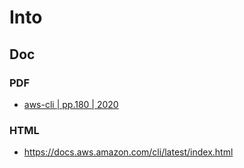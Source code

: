 # Into

## Doc
### PDF
* [aws-cli | pp.180 | 2020](https://docs.aws.amazon.com/cli/latest/userguide/aws-cli.pdf)
### HTML
* https://docs.aws.amazon.com/cli/latest/index.html
